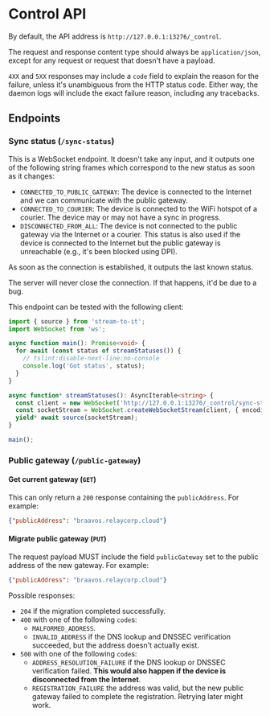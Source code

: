 # Control API

By default, the API address is `http://127.0.0.1:13276/_control`.

The request and response content type should always be `application/json`, except for any request or request that doesn't have a payload.

`4XX` and `5XX` responses may include a `code` field to explain the reason for the failure, unless it's unambiguous from the HTTP status code. Either way, the daemon logs will include the exact failure reason, including any tracebacks.

## Endpoints

### Sync status (`/sync-status`)

This is a WebSocket endpoint. It doesn't take any input, and it outputs one of the following string frames which correspond to the new status as soon as it changes:

- `CONNECTED_TO_PUBLIC_GATEWAY`: The device is connected to the Internet and we can communicate with the public gateway.
- `CONNECTED_TO_COURIER`: The device is connected to the WiFi hotspot of a courier. The device may or may not have a sync in progress.
- `DISCONNECTED_FROM_ALL`: The device is not connected to the public gateway via the Internet or a courier. This status is also used if the device is connected to the Internet but the public gateway is unreachable (e.g., it's been blocked using DPI).

As soon as the connection is established, it outputs the last known status.

The server will never close the connection. If that happens, it'd be due to a bug.

This endpoint can be tested with the following client:

```typescript
import { source } from 'stream-to-it';
import WebSocket from 'ws';

async function main(): Promise<void> {
  for await (const status of streamStatuses()) {
    // tslint:disable-next-line:no-console
    console.log('Got status', status);
  }
}

async function* streamStatuses(): AsyncIterable<string> {
  const client = new WebSocket('http://127.0.0.1:13276/_control/sync-status');
  const socketStream = WebSocket.createWebSocketStream(client, { encoding: 'utf-8' });
  yield* await source(socketStream);
}

main();
```

### Public gateway (`/public-gateway`)

#### Get current gateway (`GET`)

This can only return a `200` response containing the `publicAddress`. For example:

```json
{"publicAddress": "braavos.relaycorp.cloud"}
```

#### Migrate public gateway (`PUT`)

The request payload MUST include the field `publicGateway` set to the public address of the new gateway. For example:

```json
{"publicAddress": "braavos.relaycorp.cloud"}
```

Possible responses:

- `204` if the migration completed successfully.
- `400` with one of the following `code`s:
  - `MALFORMED_ADDRESS`.
  - `INVALID_ADDRESS` if the DNS lookup and DNSSEC verification succeeded, but the address doesn't actually exist.
- `500` with one of the following `code`s:
  - `ADDRESS_RESOLUTION_FAILURE` if the DNS lookup or DNSSEC verification failed. **This would also happen if the device is disconnected from the Internet**.
  - `REGISTRATION_FAILURE` the address was valid, but the new public gateway failed to complete the registration. Retrying later might work.
